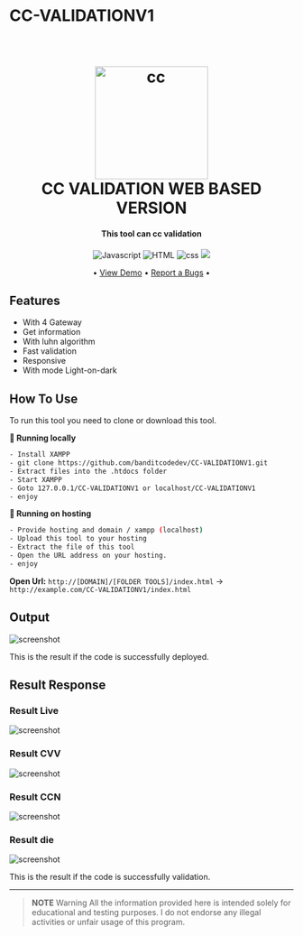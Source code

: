 # CC-VALIDATIONV1


<h1 align="center">
  <br>
  <a href="http://www.darkxcode.site"><img src="https://raw.githubusercontent.com/banditcodedev/CC-VALIDATIONV1/master/img/cc.png" alt="cc" width="200"></a>
  <br>
  CC VALIDATION WEB BASED VERSION
  <br>
</h1>

<h4 align="center">This tool can cc validation</h4>

<p align="center">
  <img src="https://img.shields.io/badge/Language-Javascript-yellow.svg?logo=javascript&logoColor=white"
         alt="Javascript">
  <img src="https://img.shields.io/badge/Language-HTML-orange.svg?logo=html5&logoColor=white"
         alt="HTML">
  <img src="https://img.shields.io/badge/Language-CSS-purple.svg?logo=css&logoColor=white"
         alt="css">
  <img src="https://img.shields.io/badge/DARKXCODE-Team-black.svg?logoColor=white">
</p>

<p align="center">
 • <a href="https://cc-validation.ct.ws">View Demo</a> •
  <a href="https://instagram.com/darkxcode_">Report a Bugs</a> •
</p>

## Features

* With 4 Gateway
* Get information
* With luhn algorithm
* Fast validation
* Responsive
* With mode Light-on-dark

## How To Use

To run this tool you need to clone or download this tool.

**🚀 Running locally**

```bash
- Install XAMPP
- git clone https://github.com/banditcodedev/CC-VALIDATIONV1.git
- Extract files into the .htdocs folder
- Start XAMPP
- Goto 127.0.0.1/CC-VALIDATIONV1 or localhost/CC-VALIDATIONV1
- enjoy
```
**🚀 Running on hosting**

```bash
- Provide hosting and domain / xampp (localhost)
- Upload this tool to your hosting
- Extract the file of this tool
- Open the URL address on your hosting.
- enjoy
```
**Open Url:** `http://[DOMAIN]/[FOLDER TOOLS]/index.html` → `http://example.com/CC-VALIDATIONV1/index.html`



## Output

![screenshot](https://raw.githubusercontent.com/banditcodedev/CC-VALIDATIONV1/master/img/ress.png)

This is the result if the code is successfully deployed.

## Result Response

### Result Live
![screenshot](https://raw.githubusercontent.com/banditcodedev/CC-VALIDATIONV1/master/img/ress-live.png)
### Result CVV
![screenshot](https://raw.githubusercontent.com/banditcodedev/CC-VALIDATIONV1/master/img/ress-cvv.png)
### Result CCN
![screenshot](https://raw.githubusercontent.com/banditcodedev/CC-VALIDATIONV1/master/img/ress-ccn.png)
### Result die
![screenshot](https://raw.githubusercontent.com/banditcodedev/CC-VALIDATIONV1/master/img/ress-die.png)

This is the result if the code is successfully validation.

---


> **NOTE**
> Warning All the information provided here is intended solely for educational and testing purposes. I do not endorse any illegal activities or unfair usage of this program.
